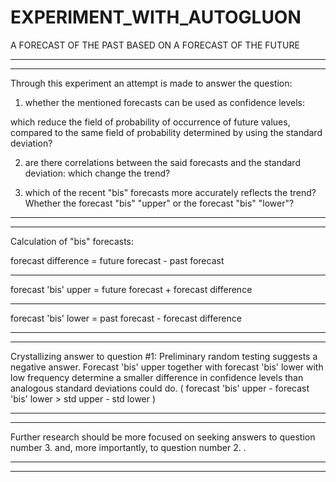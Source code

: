 # EXPERIMENT_WITH_AUTOGLUON
A FORECAST OF THE PAST BASED ON A FORECAST OF THE FUTURE 

----------------------------------------------------------------------------
----------------------------------------------------------------------------

Through this experiment an attempt is made to answer the question:

1. whether the mentioned forecasts can be used as confidence levels:

  which reduce the field of probability of occurrence of future values, compared to the same field of probability determined by using the standard deviation?

2. are there correlations between the said forecasts and the standard deviation:
which change the trend?

3. which of the recent "bis" forecasts more accurately reflects the trend?
Whether the forecast "bis" "upper" or the forecast "bis" "lower"?

----------------------------------------------------------------------------
----------------------------------------------------------------------------

Calculation of "bis" forecasts:


forecast difference = future forecast - past forecast

----------------------------------------------------------------------------
forecast 'bis' upper = future forecast + forecast difference

----------------------------------------------------------------------------
forecast 'bis' lower = past forecast - forecast difference 

----------------------------------------------------------------------------
----------------------------------------------------------------------------

Crystallizing answer to question #1:
Preliminary random testing suggests a negative answer.
Forecast 'bis' upper together with forecast 'bis' lower with low frequency determine a smaller difference in confidence levels than analogous standard deviations could do.
( forecast 'bis' upper - forecast 'bis' lower > std upper - std lower )

----------------------------------------------------------------------------
----------------------------------------------------------------------------

Further research should be more focused on seeking answers to question number 3. and, more importantly, to question number 2. .

----------------------------------------------------------------------------
----------------------------------------------------------------------------
